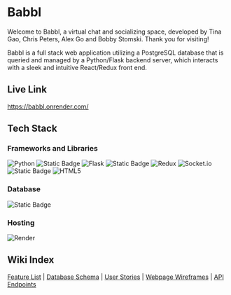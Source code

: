 # Babbl

Welcome to Babbl, a virtual chat and socializing space, developed by Tina Gao, Chris Peters, Alex Go and Bobby Stomski.  Thank you for visiting!

Babbl is a full stack web application utilizing a PostgreSQL database that is queried and managed by a Python/Flask backend server, which interacts with a sleek and intuitive React/Redux front end.


## Live Link
https://babbl.onrender.com/

## Tech Stack

### Frameworks and Libraries

![Python](https://img.shields.io/badge/python-3670A0?style=for-the-badge&logo=python&logoColor=ffdd54)
![Static Badge](https://img.shields.io/badge/JavaScript-%20?style=for-the-badge&logo=JavaScript&color=gray)
![Flask](https://img.shields.io/badge/flask-%23000.svg?style=for-the-badge&logo=flask&logoColor=white)
![Static Badge](https://img.shields.io/badge/react-%20?style=for-the-badge&logo=react&color=gray)
![Redux](https://img.shields.io/badge/redux-%23593d88.svg?style=for-the-badge&logo=redux&logoColor=white)
![Socket.io](https://img.shields.io/badge/Socket.io-black?style=for-the-badge&logo=socket.io&badgeColor=010101) 
![Static Badge](https://img.shields.io/badge/css3-%20?style=for-the-badge&logo=css3&color=gray)
![HTML5](https://img.shields.io/badge/html5-%23E34F26.svg?style=for-the-badge&logo=html5&logoColor=white)

### Database
![Static Badge](https://img.shields.io/badge/PostgreSQL-%20?style=for-the-badge&logo=PostgreSQL&logoColor=white&color=336791)

### Hosting
![Render](https://img.shields.io/badge/Render-%46E3B7.svg?style=for-the-badge&logo=render&logoColor=white)

## Wiki Index
[Feature List](https://github.com/kimchicecream/babbl/wiki/Feature-List) | 
[Database Schema](https://github.com/kimchicecream/babbl/wiki/Database-Schema) | 
[User Stories](https://github.com/kimchicecream/babbl/wiki/User-Stories) | 
[Webpage Wireframes](https://github.com/kimchicecream/babbl/wiki/WireFraming) | 
[API Endpoints](https://github.com/kimchicecream/babbl/wiki/API-Documentation)
